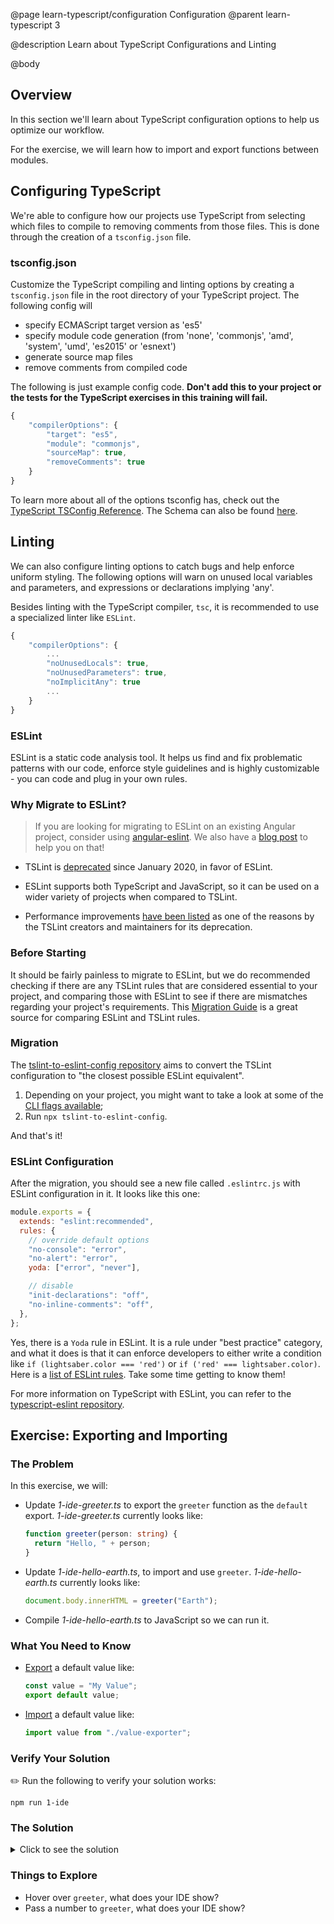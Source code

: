 @page learn-typescript/configuration Configuration
@parent learn-typescript 3

@description Learn about TypeScript Configurations and Linting

@body

## Overview

In this section we'll learn about TypeScript configuration options to help us optimize our workflow.

For the exercise, we will learn how to import and export functions between modules.

## Configuring TypeScript

We're able to configure how our projects use TypeScript from selecting which files to compile to removing comments from those files. This is done through the creation of a `tsconfig.json` file.

### tsconfig.json

Customize the TypeScript compiling and linting options by creating a `tsconfig.json` file in the root directory of your TypeScript project. The following config will

- specify ECMAScript target version as 'es5'
- specify module code generation (from 'none', 'commonjs', 'amd', 'system', 'umd', 'es2015' or 'esnext')
- generate source map files
- remove comments from compiled code

The following is just example config code. **Don't add this to your project or the tests for the TypeScript exercises in this training will fail.**

```javascript
{
    "compilerOptions": {
        "target": "es5",
        "module": "commonjs",
        "sourceMap": true,
        "removeComments": true
    }
}
```

To learn more about all of the options tsconfig has, check out the <a href="https://www.typescriptlang.org/tsconfig" target="\_blank">TypeScript TSConfig Reference</a>. The Schema can also be found <a href="http://json.schemastore.org/tsconfig" target="\_blank">here</a>.

## Linting

We can also configure linting options to catch bugs and help enforce uniform styling. The following options will warn on unused local variables and parameters, and expressions or declarations implying 'any'.

Besides linting with the TypeScript compiler, `tsc`, it is recommended to use a specialized linter like `ESLint`.

```javascript
{
    "compilerOptions": {
        ...
        "noUnusedLocals": true,
        "noUnusedParameters": true,
        "noImplicitAny": true
        ...
	}
}
```

### ESLint

ESLint is a static code analysis tool. It helps us find and fix problematic patterns with our code, enforce style guidelines and is highly customizable - you can code and plug in your own rules.

### Why Migrate to ESLint?

> If you are looking for migrating to ESLint on an existing Angular project, consider using [angular-eslint](https://github.com/angular-eslint/angular-eslint). We also have a [blog post](https://www.bitovi.com/blog/angular-upgrades-painless-migration-from-tslint-to-eslint "Angular Upgrades: Painless Migration from TSLint to ESLint") to help you on that!

- TSLint is [deprecated](https://github.com/palantir/tslint) since January 2020, in favor of ESLint.

- ESLint supports both TypeScript and JavaScript, so it can be used on a wider variety of projects when compared to TSLint.

- Performance improvements [have been listed](https://blog.palantir.com/tslint-in-2019-1a144c2317a9 "TSLint in 2019") as one of the reasons by the TSLint creators and maintainers for its deprecation.

### Before Starting

It should be fairly painless to migrate to ESLint, but we do recommended checking if there are any TSLint rules that are considered essential to your project, and comparing those with ESLint to see if there are mismatches regarding your project's requirements. This [Migration Guide](https://github.com/typescript-eslint/typescript-eslint/blob/main/packages/eslint-plugin/TSLINT_RULE_ALTERNATIVES.md) is a great source for comparing ESLint and TSLint rules.

### Migration

The [tslint-to-eslint-config repository](https://github.com/typescript-eslint/tslint-to-eslint-config) aims to convert the TSLint configuration to "the closest possible ESLint equivalent".

1. Depending on your project, you might want to take a look at some of the [CLI flags available](https://github.com/typescript-eslint/tslint-to-eslint-config#cli-flags);
2. Run `npx tslint-to-eslint-config`.

And that's it!

### ESLint Configuration

After the migration, you should see a new file called `.eslintrc.js` with ESLint configuration in it.
It looks like this one:

```javascript
module.exports = {
  extends: "eslint:recommended",
  rules: {
    // override default options
    "no-console": "error",
    "no-alert": "error",
    yoda: ["error", "never"],

    // disable
    "init-declarations": "off",
    "no-inline-comments": "off",
  },
};
```

Yes, there is a `Yoda` rule in ESLint. It is a rule under "best practice" category, and what it does is that it can enforce developers to either write a condition like `if (lightsaber.color === 'red')` or `if ('red' === lightsaber.color)`.
Here is a [list of ESLint rules](https://eslint.org/docs/rules/). Take some time getting to know them!

For more information on TypeScript with ESLint, you can refer to the [typescript-eslint repository](https://github.com/typescript-eslint/typescript-eslint).

## Exercise: Exporting and Importing

### The Problem

In this exercise, we will:

- Update _1-ide-greeter.ts_ to export the `greeter` function as the `default`
  export. _1-ide-greeter.ts_ currently looks like:
  ```ts
  function greeter(person: string) {
    return "Hello, " + person;
  }
  ```
- Update _1-ide-hello-earth.ts_, to import and use `greeter`. _1-ide-hello-earth.ts_ currently looks like:
  ```ts
  document.body.innerHTML = greeter("Earth");
  ```
- Compile _1-ide-hello-earth.ts_ to JavaScript so we can run it.

### What You Need to Know

- [Export](https://developer.mozilla.org/en-US/docs/Web/JavaScript/Reference/Statements/export) a default value like:
  ```typescript
  const value = "My Value";
  export default value;
  ```
- [Import](https://developer.mozilla.org/en-US/docs/Web/JavaScript/Reference/Statements/import) a default value like:
  ```typescript
  import value from "./value-exporter";
  ```

### Verify Your Solution

✏️ Run the following to verify your solution works:

```shell
npm run 1-ide
```

### The Solution

<details>
<summary>Click to see the solution</summary>
✏️ Update `1-ide-greeter.ts` to:

```typescript
function greeter(person: string) {
  return "Hello, " + person;
}

export default greeter;
```

@highlight 5

✏️ Update `1-ide-hello-earth.ts` to:

```typescript
import greeter from "./1-ide-greeter";

document.body.innerHTML = greeter("Earth");
```

@highlight 1

✏️ Compile `1-ide-hello-earth.ts` with:

```shell
tsc 1-ide-hello-earth.ts
```

</details>

### Things to Explore

- Hover over `greeter`, what does your IDE show?
- Pass a number to `greeter`, what does your IDE show?
